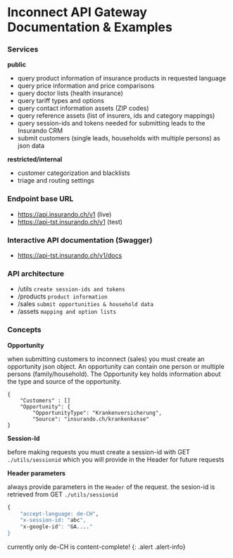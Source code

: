 # Inconnect API Gateway Documentation & Examples

### Services

**public**

* query product information of insurance products in requested language
* query price information and price comparisons
* query doctor lists (health insurance)
* query tariff types and options
* query contact information assets (ZIP codes)
* query reference assets (list of insurers, ids and category mappings)
* query session-ids and tokens needed for submitting leads to the Insurando CRM
* submit customers (single leads, households with multiple persons) as json data 

**restricted/internal**

* customer categorization and blacklists
* triage and routing settings

### Endpoint base URL

* https://api.insurando.ch/v1          (live)
* https://api-tst.insurando.ch/v1      (test)

### Interactive API documentation (Swagger)

* https://api-tst.insurando.ch/v1/docs

### API architecture

* /utils ```create session-ids and tokens```
* /products ```product information```
* /sales ```submit opportunities & household data```
* /assets ```mapping and option lists```


### Concepts

**Opportunity**

when submitting customers to inconnect (sales) you must create an opportunity json object. An opportunity can contain one person or multiple persons (family/household). The Opportunity key holds information about the type and source of the opportunity.

```
{
    "Customers" : []
    "Opportunity": {
        "OpportunityType": "Krankenversicherung",
        "Source": "insurando.ch/krankenkasse"
}
```

**Session-Id**

before making requests you must create a session-id with GET ```./utils/sessionid``` which you will provide in the Header for future requests

**Header parameters**

always provide parameters in the ```Header``` of the request.
the sesion-id is retrieved from GET ```./utils/sessionid```
```ll
{
    "accept-language: de-CH",
    "x-session-id: "abc",
    "x-google-id": "GA...."
}
```

currently only de-CH is content-complete!
{: .alert .alert-info}